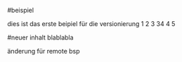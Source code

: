 #beispiel

dies ist das erste beipiel für die versionierung
 1
2
3
34
4
5


#neuer inhalt blablabla

änderung für remote bsp
